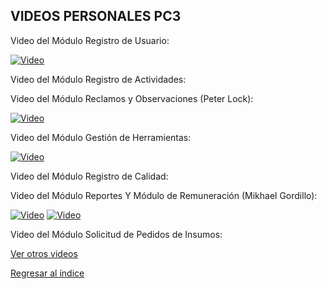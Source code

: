 ## VIDEOS PERSONALES PC3

Video del Módulo Registro de Usuario:

[![Video](https://img.youtube.com/vi/PwELBnjyvjc/0.jpg)](https://youtu.be/PwELBnjyvjc)

Video del Módulo Registro de Actividades:

Video del Módulo Reclamos y Observaciones (Peter Lock):

[![Video](https://img.youtube.com/vi/ArPOsv2--8U/0.jpg)](https://youtu.be/ArPOsv2--8U)

Video del Módulo Gestión de Herramientas:

[![Video](https://img.youtube.com/vi/DiCaOETQXAg/0.jpg)](https://youtu.be/DiCaOETQXAg)

Video del Módulo Registro de Calidad:

Video del Módulo Reportes Y Módulo de Remuneración (Mikhael Gordillo):

[![Video](https://img.youtube.com/vi/HqwsSb61YKo?si=9WyGZT-JV1vAPh-O/0.jpg)](https://youtu.be/HqwsSb61YKo?si=9WyGZT-JV1vAPh-O)
[![Video](https://img.youtube.com/vi/HqwsSb61YKo?si=nkrRLb7bsrT2MAyZ/0.jpg)](https://youtu.be/HqwsSb61YKo?si=nkrRLb7bsrT2MAyZ)

Video del Módulo Solicitud de Pedidos de Insumos:




[Ver otros videos](Videos.md)

[Regresar al índice](../README.md)
